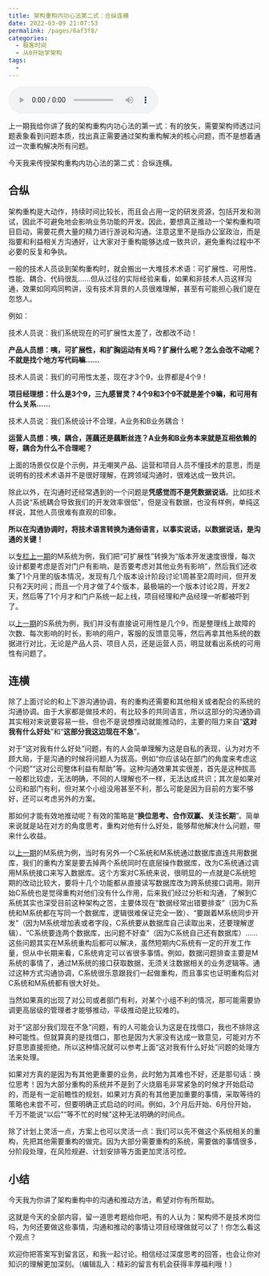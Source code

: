 ```yaml
---
title: 架构重构内功心法第二式：合纵连横
date: 2022-03-09 21:07:53
permalink: /pages/6af3f8/
categories:
  - 极客时间
  - 从0开始学架构
tags:
  - 
---
```

<audio title="46.架构重构内功心法第二式：合纵连横" src="https://static001.geekbang.org/resource/audio/e3/d1/e3b7a35e56aa61fafc1f7857addf6cd1.mp3" controls="controls"></audio> 
<p>上一期我给你讲了我的架构重构内功心法的第一式：有的放矢，需要架构师透过问题表象看到问题本质，找出真正需要通过架构重构解决的核心问题，而不是想着通过一次重构解决所有问题。</p>
<p>今天我来传授<span class="orange">架构重构内功心法的第二式：合纵连横</span>。</p>
<h2>合纵</h2>
<p>架构重构是大动作，持续时间比较长，而且会占用一定的研发资源，包括开发和测试，因此不可避免地会影响业务功能的开发。因此，要想真正推动一个架构重构项目启动，需要花费大量的精力进行游说和沟通。注意这里不是指办公室政治，而是指要和利益相关方沟通好，让大家对于重构能够达成一致共识，避免重构过程中不必要的反复和争执。</p>
<p>一般的技术人员谈到架构重构时，就会搬出一大堆技术术语：可扩展性、可用性、性能、耦合、代码很乱……但从过往的实际经验来看，如果和非技术人员这样沟通，效果如同鸡同鸭讲，没有技术背景的人员很难理解，甚至有可能担心我们是在忽悠人。</p>
<p>例如：</p>
<p><span class="orange">技术人员说：我们系统现在的可扩展性太差了，改都改不动！</span></p>
<p><strong>产品人员想：咦，可扩展性，和扩胸运动有关吗？扩展什么呢？怎么会改不动呢？不就是找个地方写代码嘛……</strong></p>
<p><span class="orange">技术人员说：我们的可用性太差，现在才3个9，业界都是4个9！</span></p>
<p><strong>项目经理想：什么是3个9，三九感冒灵？4个9和3个9不就是差个9嘛，和可用有什么关系……</strong></p><!-- [[[read_end]]] -->
<p><span class="orange">技术人员说：我们系统设计不合理，A业务和B业务耦合！</span></p>
<p><strong>运营人员想：咦，耦合，莲藕还是藕断丝连？A业务和B业务本来就是互相依赖的呀，耦合为什么不合理呢？</strong></p>
<p>上面的场景仅仅是个示例，并无嘲笑产品、运营和项目人员不懂技术的意思，而是说明有的技术术语并不是很好理解，在跨领域沟通时，很难达成一致共识。</p>
<p>除此以外，在沟通时还经常遇到的一个问题是<strong>凭感觉而不是凭数据说话</strong>。比如技术人员说“系统耦合导致我们的开发效率很低”，但是没有数据，也没有样例，单纯这样说，其他人员很难有直观的印象。</p>
<p><strong>所以在沟通协调时，将技术语言转换为通俗语言，以事实说话，以数据说话，是沟通的关键！</strong></p>
<p>以<a href="http://time.geekbang.org/column/article/12953">专栏上一期</a>的M系统为例，我们把“可扩展性”转换为“版本开发速度很慢，每次设计都要考虑是否对门户有影响，是否要考虑对其他业务有影响”，然后我们还收集了1个月里的版本情况，发现有几个版本设计阶段讨论1周甚至2周时间，但开发只有2天时间；而且一个月才做了4个版本，最极端的一个版本讨论2周，开发2天，然后等了1个月才和门户系统一起上线，项目经理和产品经理一听都被吓到了。</p>
<p>以<a href="http://time.geekbang.org/column/article/12953">上一期</a>的S系统为例，我们并没有直接说可用性是几个9，而是整理线上故障的次数、每次影响的时长，影响的用户，客服的反馈意见等，然后再拿其他系统的数据进行对比，无论是产品人员、项目人员，还是运营人员，明显就看出系统的可用性有问题了。</p>
<h2>连横</h2>
<p>除了上面讨论的和上下游沟通协调，有的重构还需要和其他相关或者配合的系统的沟通协调。由于大家都是做技术的，有比较多的共同语言，所以这部分的沟通协调其实相对来说要容易一些，但也不是说想推动就能推动的，主要的阻力来自“<strong>这对我有什么好处</strong>”和“<strong>这部分我这边现在不急</strong>”。</p>
<p>对于“这对我有什么好处”问题，有的人会简单理解为这是自私的表现，认为对方不顾大局，于是沟通的时候将问题人为拔高。例如“你应该站在部门的角度来考虑这个问题”“这对公司整体利益有帮助”等。这种沟通效果其实很差，首先是这种拔高一般都比较虚，无法明确，不同的人理解也不一样，无法达成共识；其次是如果对公司和部门有利，但对某个小组没用甚至不利，那么可能是因为目前的方案不够好，还可以考虑另外的方案。</p>
<p>那如何才能有效地推动呢？有效的策略是“<strong>换位思考、合作双赢、关注长期</strong>”。简单来说就是站在对方的角度思考，重构对他有什么好处，能够帮他解决什么问题，带来什么收益。</p>
<p>以<a href="http://time.geekbang.org/column/article/12953">上一期</a>的M系统为例，当时有另外一个C系统和M系统通过数据库直连共用数据库，我们的重构方案是要去掉两个系统同时在底层操作数据库，改为C系统通过调用M系统接口来写入数据库。这个方案对C系统来说，很明显的一点就是C系统短期的改动比较大，要将十几个功能都从直接读写数据库改为跨系统接口调用。刚开始C系统也是觉得重构对他们没有什么作用，后来我们经过分析和沟通，了解到C系统其实也深受目前这种架构之苦，主要体现在“数据经常出错要排查”（因为C系统和M系统都在写同一个数据库，逻辑很难保证完全一致）、“要跟着M系统同步开发”（因为M系统增加表或者字段，C系统要从数据库自己读取出来，还要理解逻辑）、“C系统要连两个数据库，出问题不好查”（因为C系统自己还有数据库）……这些问题其实在M系统重构后都可以解决，虽然短期内C系统有一定的开发工作量，但从中长期来看，C系统肯定可以省很多事情。例如，数据问题排查主要是M系统的事情了，通过M系统的接口获取数据，无须关注数据相关的业务逻辑等。通过这种方式沟通协调，C系统很乐意跟我们一起做重构，而且事实也证明重构后对C系统和M系统都有很大好处。</p>
<p>当然如果真的出现了对公司或者部门有利，对某个小组不利的情况，那可能需要协调更高层级的管理者才能够推动，平级推动是比较难的。</p>
<p>对于“这部分我们现在不急”问题，有的人可能会认为这是在找借口，我也不排除这种可能性。但就算真的是找借口，那也是因为大家没有达成一致意见，可能对方不好意思直接拒绝。所以这种情况就可以参考上面“这对我有什么好处”问题的处理方法来处理。</p>
<p>如果对方真的是因为有其他更重要的业务，此时勉为其难也不好，还是那句话：换位思考！因为大部分重构的系统并不是到了火烧眉毛非常紧急的时候才开始启动的，而是有一定前瞻性的规划，如果对方真的有其他更加重要的事情，采取等待的策略也未尝不可，但要明确正式启动的时间。例如，3个月后开始、6月份开始，千万不能说“以后”“等不忙的时候”这种无法明确的时间点。</p>
<p>除了计划上灵活一点，方案上也可以灵活一点：我们可以先不做这个系统相关的重构，先把其他需要重构的做完。因为大部分需要重构的系统，需要做的事情很多，分阶段处理，在风险规避、计划安排等方面更加灵活可控。</p>
<h2>小结</h2>
<p>今天我为你讲了架构重构中的沟通和推动方法，希望对你有所帮助。</p>
<p>这就是今天的全部内容，留一道思考题给你吧，有的人认为：架构师不是技术岗位吗，为何还要做这些事情，沟通和推动的事情让项目经理做就可以了！你怎么看这个观点？</p>
<p>欢迎你把答案写到留言区，和我一起讨论。相信经过深度思考的回答，也会让你对知识的理解更加深刻。（编辑乱入：精彩的留言有机会获得丰厚福利哦！）</p>
<p></p>
